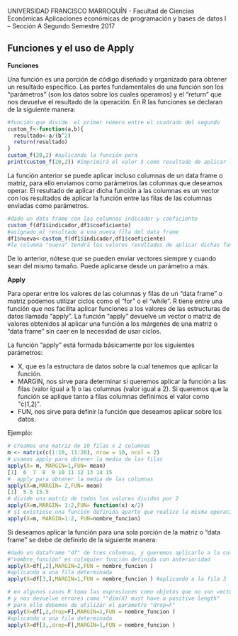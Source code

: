 UNIVERSIDAD FRANCISCO MARROQUÍN - Facultad de Ciencias Económicas
Aplicaciones económicas de programación y bases de datos I – Sección A
Segundo Semestre 2017
## Funciones y el uso de Apply

**Funciones**

Una función es una porción de código diseñado y organizado para  obtener un resultado específico. Las partes fundamentales de una función son los “parámetros” (son los datos sobre los cuales operamos) y el “return” que nos devuelve el resultado de la operación. En R las funciones se declaran de la siguiente manera:

~~~~R
#función que divide  el primer número entre el cuadrado del segundo
custom_f<-function(a,b){
  resultado<-a/(b^2)
  return(resultado)
}
custom_f(20,2) #aplicando la función para
print(custom_f(20,2)) #imprimirá el valor 5 como resultado de aplicar la función
~~~~
La función anterior se puede aplicar incluso  columnas de un data frame o matriz, para ello enviamos como parámetros  las columnas que deseamos operar. El resultado de aplicar dicha función a las columnas es un vector con los resultados de aplicar la función entre las filas de las columnas enviadas como parámetros.

~~~~R
#dado un data frame con las columnas indicador y coeficiente
custom_f(df1$indicador,df1$coeficiente)
#asignado el resultado a una nueva fila del data frame
df1$nueva<-custom_f(df1$indicador,df1$coeficiente)
#la columna "nueva" tendrá los valores resultados de aplicar dichas funciones
~~~~
De lo anterior, nótese que se pueden enviar vectores siempre y cuando sean del mismo tamaño. Puede aplicarse desde un parámetro a más.



**Apply**

Para operar entre los valores de las columnas  y filas de un “data frame” o matriz podemos utilizar ciclos como el “for” o el “while”. R tiene entre una función que nos facilita aplicar funciones a los valores de las estructuras de datos llamada “apply”. La función “apply” devuelve un vector o matriz de valores obtenidos al aplicar una función a los márgenes de una matriz o “data frame” sin caer en la necesidad de usar ciclos.

La función “apply” está formada básicamente por los siguientes parámetros:
* X, que es la estructura de datos sobre la cual tenemos que aplicar la función.
* MARGIN, nos sirve para determinar si queremos aplicar la función a las filas (valor igual a 1) o las columnas (valor igual a 2). Si queremos que la función se aplique tanto a filas columnas definimos el valor como "c(1,2)".
* FUN, nos sirve para definir la función que deseamos aplicar sobre los datos.

Ejemplo:

~~~~R
# creamos una matriz de 10 filas x 2 columnas
m <- matrix(c(1:10, 11:20), nrow = 10, ncol = 2)
# usamos apply para obtener la media de las filas
apply(X= m, MARGIN=1,FUN= mean)
[1]  6  7  8  9 10 11 12 13 14 15
#  apply para obtener la media de las columnas
apply(X=m,MARGIN= 2,FUN= mean)
[1]  5.5 15.5
# divide una matríz de todos los valores dividos por 2
apply(X=m,MARGIN= 1:2,FUN= function(x) x/2)
# si existiese una función definida aparte que realice la misma operación 
apply(X=m, MARGIN=1:2, FUN=nombre_funcion)
~~~~
Si deseamos aplicar la función para una sola porción de la matriz o “data frame” se debe de definirlo de la siguiente manera:


~~~~R
#dado un dataframe "df" de tres columnas, y queremos aplicarlo a la columna número 2
#"nombre_función" es culaquier función definida con anterioridad
apply(X=df[,2],MARGIN=2,FUN = nombre_funcion )
#aplicando a una fila determinada
apply(X=df[3,],MARGIN=1,FUN = nombre_funcion ) #aplicando a la fila 3

# en algunos casos R toma las expresiones como objetos que no son vectores
# y nos devuelve errores como ""dim(X) must have a positive length"
# para ello debemos de utilizar el parámetro "drop=F"
apply(X=df[,2,drop=F],MARGIN=2,FUN = nombre_funcion )
#aplicando a una fila determinada
apply(X=df[3,,drop=F],MARGIN=1,FUN = nombre_funcion )
~~~~


